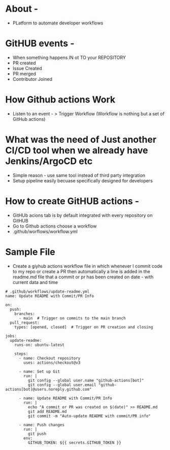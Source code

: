 # About - 
- PLatform to automate developer workflows
# GitHUB events - 
- When something happens IN ot TO your REPOSITORY
- PR created
- Issue Created
- PR merged
- Contributor Joined
# How Github actions Work
- Listen to an event - > Trigger Workflow (Workflow is nothing but a set of GitHub actions)
# What was the need of Just another CI/CD tool when we already have Jenkins/ArgoCD etc
- Simple reason - use same tool instead of third party integration
- Setup pipeline easily becuase specifically designed for developers
# How to create GitHUB actions - 
- GitHUb acions tab is by default integrated with every repository on GitHUB
- Go to Github actions choose a workflow
- .github/worflows/workflow.yml
# Sample File
- Create a giyhub actions workflow file in which whenever I commit code to my repo or create a PR then automatically a line is added in the readme.md file that a commit or pr has been created on date - with current data and time
```
# .github/workflows/update-readme.yml
name: Update README with Commit/PR Info

on:
  push:
    branches:
      - main  # Trigger on commits to the main branch
  pull_request:
    types: [opened, closed]  # Trigger on PR creation and closing

jobs:
  update-readme:
    runs-on: ubuntu-latest

    steps:
      - name: Checkout repository
        uses: actions/checkout@v3

      - name: Set up Git
        run: |
          git config --global user.name "github-actions[bot]"
          git config --global user.email "github-actions[bot]@users.noreply.github.com"

      - name: Update README with Commit/PR Info
        run: |
          echo "A commit or PR was created on $(date)" >> README.md
          git add README.md
          git commit -m "Auto-update README with commit/PR info"

      - name: Push changes
        run: |
          git push
        env:
          GITHUB_TOKEN: ${{ secrets.GITHUB_TOKEN }}

```
